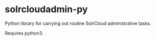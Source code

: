 # solrcloudadmin-py

Python library for carrying out routine SolrCloud administrative tasks.

Requires python3.
